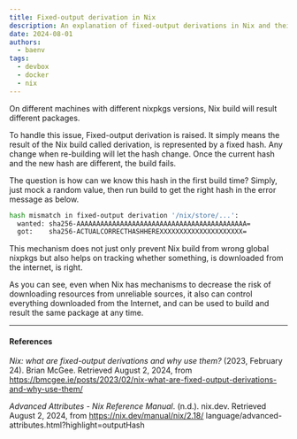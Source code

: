 ```yaml
---
title: Fixed-output derivation in Nix
description: An explanation of fixed-output derivations in Nix and their role in ensuring reproducible builds
date: 2024-08-01
authors:
  - baenv
tags:
  - devbox
  - docker
  - nix
---
```


On different machines with different nixpkgs versions, Nix build will result different packages.

To handle this issue, Fixed-output derivation is raised. It simply means the result of the Nix build called derivation, is represented by a fixed hash. Any change when re-building will let the hash change. Once the current hash and the new hash are different, the build fails.

The question is how can we know this hash in the first build time? Simply, just mock a random value, then run build to get the right hash in the error message as below.

```bash
hash mismatch in fixed-output derivation '/nix/store/...':
  wanted: sha256-AAAAAAAAAAAAAAAAAAAAAAAAAAAAAAAAAAAAAAAAAAA=
  got:    sha256-ACTUALCORRECTHASHHEREXXXXXXXXXXXXXXXXXXXXX=
```

This mechanism does not just only prevent Nix build from wrong global nixpkgs but also helps on tracking whether something, is
downloaded from the internet, is right.

As you can see, even when Nix has mechanisms to decrease the risk of downloading resources from unreliable sources, it also can
control everything downloaded from the Internet, and can be used to build and result the same package at any time.

---

#### References

_Nix: what are fixed-output derivations and why use them?_ (2023, February 24). Brian McGee. Retrieved August 2, 2024, from
https://bmcgee.ie/posts/2023/02/nix-what-are-fixed-output-derivations-and-why-use-them/

_Advanced Attributes - Nix Reference Manual_. (n.d.). nix.dev. Retrieved August 2, 2024, from https://nix.dev/manual/nix/2.18/
language/advanced-attributes.html?highlight=outputHash
